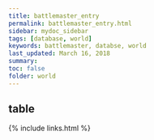 ```yaml
---
title: battlemaster_entry
permalink: battlemaster_entry.html
sidebar: mydoc_sidebar
tags: [database, world]
keywords: battlemaster, databse, world
last_updated: March 16, 2018
summary:
toc: false
folder: world
---
```


## table

{% include links.html %}